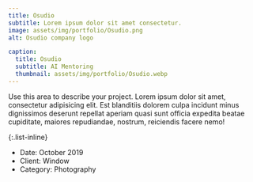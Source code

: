 ```yaml
---
title: Osudio
subtitle: Lorem ipsum dolor sit amet consectetur.
image: assets/img/portfolio/Osudio.png
alt: Osudio company logo

caption:
  title: Osudio
  subtitle: AI Mentoring
  thumbnail: assets/img/portfolio/Osudio.webp
---
```

Use this area to describe your project. Lorem ipsum dolor sit amet, consectetur adipisicing elit. Est blanditiis dolorem culpa incidunt minus dignissimos deserunt repellat aperiam quasi sunt officia expedita beatae cupiditate, maiores repudiandae, nostrum, reiciendis facere nemo!

{:.list-inline}
- Date: October 2019
- Client: Window
- Category: Photography

